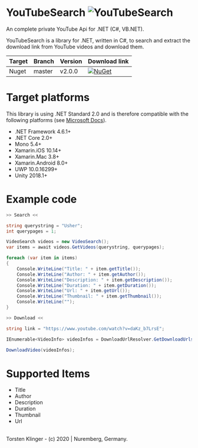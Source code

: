 # YouTubeSearch ![YouTubeSearch](https://i.ibb.co/XkmN09L/1200px-Logo-of-You-Tube-2013-2015-svg.jpg)
An complete private YouTube Api for .NET (C#, VB.NET).

YouTubeSearch is a library for .NET, written in C#, to search and extract the download link from YouTube videos and download them.

| Target | Branch | Version | Download link |
| ------ | ------ | ------ | ------ |
| Nuget | master | v2.0.0 | [![NuGet](https://img.shields.io/badge/nuget-v2.0.0-blue)](https://www.nuget.org/packages/YouTubeSearch/) |

# Target platforms

This library is using .NET Standard 2.0 and is therefore compatible with the following platforms (see [Microsoft Docs](https://docs.microsoft.com/de-de/dotnet/standard/net-standard#net-implementation-support)).
- .NET Framework 4.6.1+
- .NET Core 2.0+
- Mono 5.4+
- Xamarin.iOS 10.14+
- Xamarin.Mac 3.8+
- Xamarin.Android 8.0+
- UWP 10.0.16299+
- Unity 2018.1+

# Example code
```c#
>> Search <<

string querystring = "Usher";
int querypages = 1;

VideoSearch videos = new VideoSearch();
var items = await videos.GetVideos(querystring, querypages);

foreach (var item in items)
{
    Console.WriteLine("Title: " + item.getTitle());
    Console.WriteLine("Author: " + item.getAuthor());
    Console.WriteLine("Description: " + item.getDescription());
    Console.WriteLine("Duration: " + item.getDuration());
    Console.WriteLine("Url: " + item.getUrl());
    Console.WriteLine("Thumbnail: " + item.getThumbnail());
    Console.WriteLine("");
}

>> Download <<

string link = "https://www.youtube.com/watch?v=daKz_b7LrsE";

IEnumerable<VideoInfo> videoInfos = DownloadUrlResolver.GetDownloadUrls(link, false);

DownloadVideo(videoInfos);
```

# Supported Items

- Title
- Author
- Description
- Duration
- Thumbnail
- Url
<br>
Torsten Klinger - (c) 2020 | Nuremberg, Germany.
